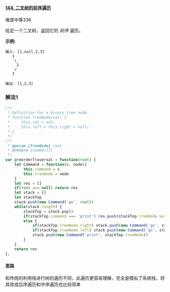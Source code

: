 #### [144. 二叉树的前序遍历](https://leetcode-cn.com/problems/binary-tree-preorder-traversal/)

难度中等336

给定一个二叉树，返回它的 *前序* 遍历。

 **示例:**

```
输入: [1,null,2,3]  
   1
    \
     2
    /
   3 

输出: [1,2,3]
```

### 解法1

```js
/**
 * Definition for a binary tree node.
 * function TreeNode(val) {
 *     this.val = val;
 *     this.left = this.right = null;
 * }
 */
/**
 * @param {TreeNode} root
 * @return {number[]}
 */
var preorderTraversal = function(root) {
    let Command = function(s, node){
        this.command = s
        this.treeNode = node
    }
    let res = []
    if(root === null) return res
    let stack = []
    let stackTop
    stack.push(new Command('go', root))
    while(stack.length) {
        stackTop = stack.pop()
        if(stackTop.command === 'print') res.push(stackTop.treeNode.val)
        else {
            if(stackTop.treeNode.right) stack.push(new Command('go', stackTop.treeNode.right))
            if(stackTop.treeNode.left) stack.push(new Command('go', stackTop.treeNode.left))
            stack.push(new Command('print', stackTop.treeNode))
        }
    }
    return res
}; 
```

#### 思路

和传统的利用栈进行树的遍历不同，此遍历更容易理解，完全是模拟了系统栈，将其改成后序遍历和中序遍历也比较简单